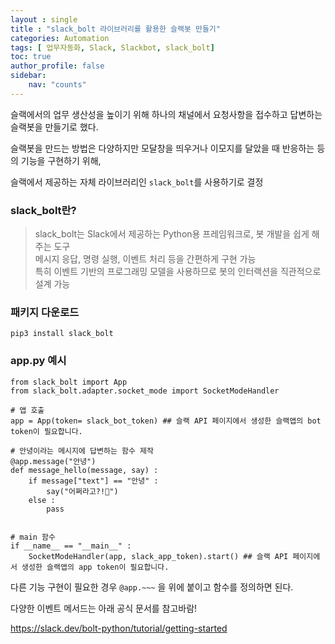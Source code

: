 ```yaml
---
layout : single
title : "slack_bolt 라이브러리를 활용한 슬랙봇 만들기"
categories: Automation
tags: [ 업무자동화, Slack, Slackbot, slack_bolt]
toc: true
author_profile: false
sidebar:
    nav: "counts"
---
```


슬랙에서의 업무 생산성을 높이기 위해 하나의 채널에서 요청사항을 접수하고 답변하는 슬랙봇을 만들기로 했다.

슬랙봇을 만드는 방법은 다양하지만 모달창을 띄우거나 이모지를 달았을 때 반응하는 등의 기능을 구현하기 위해, 

슬랙에서 제공하는 자체 라이브러리인 `slack_bolt`를 사용하기로 결정

### slack_bolt란?

>slack_bolt는 Slack에서 제공하는 Python용 프레임워크로, 봇 개발을 쉽게 해주는 도구<br/>
>메시지 응답, 명령 실행, 이벤트 처리 등을 간편하게 구현 가능<br/>
>특히 이벤트 기반의 프로그래밍 모델을 사용하므로 봇의 인터랙션을 직관적으로 설계 가능


### 패키지 다운로드

```pip3 install slack_bolt```

### app.py 예시

```
from slack_bolt import App
from slack_bolt.adapter.socket_mode import SocketModeHandler

# 앱 호출
app = App(token= slack_bot_token) ## 슬랙 API 페이지에서 생성한 슬랙앱의 bot token이 필요합니다.

# 안녕이라는 메시지에 답변하는 함수 제작  
@app.message("안녕")
def message_hello(message, say) :
    if message["text"] == "안녕" :
        say("어쩌라고?!👻")
    else : 
        pass


# main 함수
if __name__ == "__main__" : 
    SocketModeHandler(app, slack_app_token).start() ## 슬랙 API 페이지에서 생성한 슬랙앱의 app token이 필요합니다.

```


다른 기능 구현이 필요한 경우 `@app.~~~` 을 위에 붙이고 함수를 정의하면 된다.

다양한 이벤트 메서드는 아래 공식 문서를 참고바람!

https://slack.dev/bolt-python/tutorial/getting-started